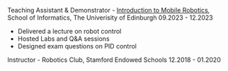Teaching Assistant & Demonstrator - <a href="https://opencourse.inf.ed.ac.uk/mob" target="_blank">Introduction to Mobile Robotics</a>, School of Informatics, The Univerisity of Edinburgh 09.2023 - 12.2023

<ul>
  <li>Delivered a lecture on robot control</li>
  <li>Hosted Labs and Q&A sessions</li>
  <li>Designed exam questions on PID control</li>
</ul>

Instructor - Robotics Club, Stamford Endowed Schools 12.2018 - 01.2020